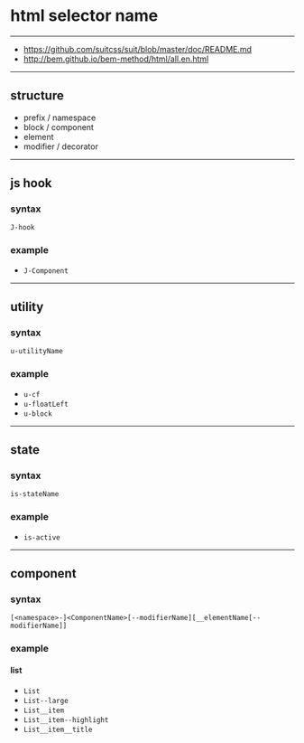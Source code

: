 # html selector name

---

+ https://github.com/suitcss/suit/blob/master/doc/README.md
+ http://bem.github.io/bem-method/html/all.en.html

---

## structure

+ prefix / namespace
+ block / component
+ element
+ modifier / decorator

---

## js hook

### syntax

`J-hook`

### example

+ `J-Component`

---

## utility

### syntax

`u-utilityName`

### example

+ `u-cf`
+ `u-floatLeft`
+ `u-block`

---

## state

### syntax

`is-stateName`

### example

+ `is-active`

---

## component

### syntax

`[<namespace>-]<ComponentName>[--modifierName][__elementName[--modifierName]]`

### example

#### list

+ `List`
+ `List--large`
+ `List__item`
+ `List__item--highlight`
+ `List__item__title`
